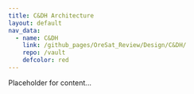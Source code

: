 ```yaml
---
title: C&DH Architecture
layout: default
nav_data:
  - name: C&DH
    link: /github_pages/OreSat_Review/Design/C&DH/
    repo: /vault
    defcolor: red
---
```



Placeholder for content...
